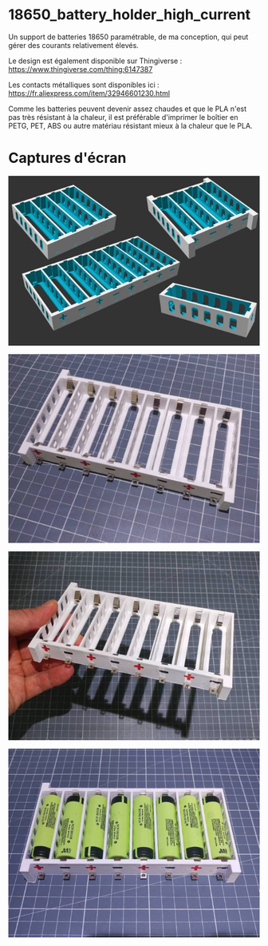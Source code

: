 # 18650_battery_holder_high_current
Un support de batteries 18650 paramétrable, de ma conception, qui peut gérer des courants relativement élevés.

Le design est également disponible sur Thingiverse : https://www.thingiverse.com/thing:6147387

Les contacts métalliques sont disponibles ici : https://fr.aliexpress.com/item/32946601230.html

Comme les batteries peuvent devenir assez chaudes et que le PLA n'est pas très résistant à la chaleur, il est préférable d'imprimer le boîtier en PETG, PET, ABS ou autre matériau résistant mieux à la chaleur que le PLA.

# Captures d'écran

![screenshot 1](/Samples.jpg)

![screenshot 2](/20230729_160631_resized640x480.jpg)

![screenshot 3](/20230729_160732_resized_640x480.jpg)

![screenshot 3](/20230730_120224_resized_640x480.jpg)
